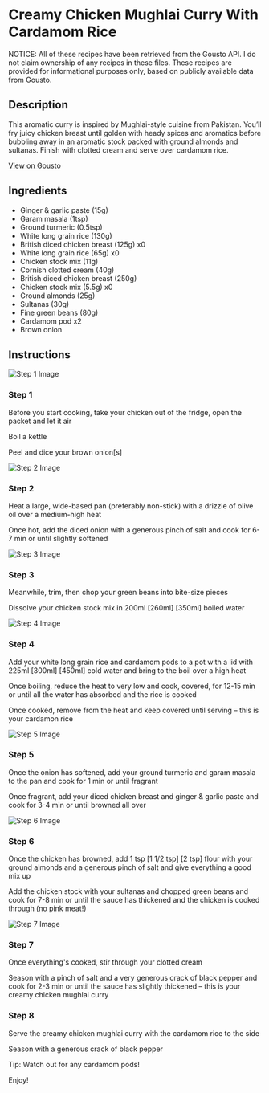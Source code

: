# Creamy Chicken Mughlai Curry With Cardamom Rice

NOTICE: All of these recipes have been retrieved from the Gousto API. I do not claim ownership of any recipes in these files. These recipes are provided for informational purposes only, based on publicly available data from Gousto.

## Description

This aromatic curry is inspired by Mughlai-style cuisine from Pakistan. You’ll fry juicy chicken breast until golden with heady spices and aromatics before bubbling away in an aromatic stock packed with ground almonds and sultanas. Finish with clotted cream and serve over cardamom rice. 


[View on Gousto](https://www.gousto.co.uk/recipes/cookbook/creamy-chicken-mughlai-curry-with-cardamom-rice)

## Ingredients

- Ginger & garlic paste (15g)
- Garam masala (1tsp)
- Ground turmeric (0.5tsp)
- White long grain rice (130g)
- British diced chicken breast (125g) x0
- White long grain rice (65g) x0
- Chicken stock mix (11g)
- Cornish clotted cream (40g)
- British diced chicken breast (250g)
- Chicken stock mix (5.5g) x0
- Ground almonds (25g)
- Sultanas (30g)
- Fine green beans (80g)
- Cardamom pod x2
- Brown onion

## Instructions

![Step 1 Image](https://production-media.gousto.co.uk/cms/recipe-step-image/Step-1-copy-2-1705493219415-x200.jpg)

### Step 1

Before you start cooking, take your chicken out of the fridge, open the packet and let it air

Boil a kettle

Peel and dice your brown onion[s]

![Step 2 Image](https://production-media.gousto.co.uk/cms/recipe-step-image/Step-2-copy-2-1705493222997-x200.jpg)

### Step 2

Heat a large, wide-based pan (preferably non-stick) with a drizzle of olive oil over a medium-high heat

Once hot, add the diced onion with a generous pinch of salt and cook for 6-7 min or until slightly softened

![Step 3 Image](https://production-media.gousto.co.uk/cms/recipe-step-image/Step-3-copy-2-1705493226952-x200.jpg)

### Step 3

Meanwhile, trim, then chop your green beans into bite-size pieces

Dissolve your chicken stock mix in 200ml <span class="text-purple">[260ml] </span><span class="text-danger">[350ml] </span>boiled water

![Step 4 Image](https://production-media.gousto.co.uk/cms/recipe-step-image/Step-4-copy-2-1705493232621-x200.jpg)

### Step 4

Add your white long grain rice and cardamom pods to a pot with a lid with 225ml <span class="text-purple">[300ml]</span> <span class="text-danger">[450ml] </span>cold water and bring to the boil over a high heat

Once boiling, reduce the heat to very low and cook, covered, for 12-15 min or until all the water has absorbed and the rice is cooked

Once cooked, remove from the heat and keep covered until serving – this is your cardamon rice

![Step 5 Image](https://production-media.gousto.co.uk/cms/recipe-step-image/Step-5-copy-2-1705493236616-x200.jpg)

### Step 5

Once the onion has softened, add your ground turmeric and garam masala to the pan and cook for 1 min or until fragrant

Once fragrant, add your diced chicken breast and ginger & garlic paste and cook for 3-4 min or until browned all over

![Step 6 Image](https://production-media.gousto.co.uk/cms/recipe-step-image/Step-6-copy-2-1705493240345-x200.jpg)

### Step 6

Once the chicken has browned, add 1 tsp <span class="text-purple">[1 1/2 tsp] </span><span class="text-danger">[2 tsp] </span>flour with your ground almonds and a generous pinch of salt and give everything a good mix up

Add the chicken stock with your sultanas and chopped green beans and cook for 7-8 min or until the sauce has thickened and the chicken is cooked through (no pink meat!)

![Step 7 Image](https://production-media.gousto.co.uk/cms/recipe-step-image/Step-7-copy-2-1705493243812-x200.jpg)

### Step 7

Once everything's cooked, stir through your clotted cream

Season with a pinch of salt and a very generous crack of black pepper and cook for 2-3 min or until the sauce has slightly thickened – this is your creamy chicken mughlai curry

### Step 8

Serve the creamy chicken mughlai curry with the cardamom rice to the side

Season with a generous crack of black pepper

Tip: Watch out for any cardamom pods!

Enjoy!

